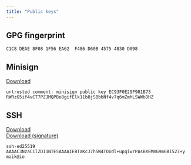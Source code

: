 ```yaml
---
title: "Public keys"
---
```


## GPG fingerprint
```
C1C8 DEAE 8F08 1F56 EA62  F486 D60B 4575 4830 D098
```

## Minisign

[Download](/minisign.pub)
```
untrusted comment: minisign public key EC93F0E29F981B73
RWRzG5if4vCT7PZJMQPBe8gifElk11b8jSBbbNf4v7q6mZmhLSWWbDHZ
```

## SSH

[Download](/ssh-authorized_keys)  
[Download (signature)](/ssh-authorized_keys.minisig)

```
ssh-ed25519 AAAAC3NzaC1lZDI1NTE5AAAAIEBTaKcJ7h5W4TOUdl+upqiwrPAsBXEMmG9m6Bi527+y maik@io
```
